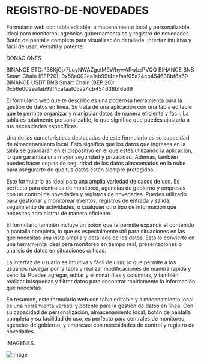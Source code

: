 # REGISTRO-DE-NOVEDADES
Formulario web con tabla editable, almacenamiento local y personalizable. Ideal para monitoreo, agencias gubernamentales y registro de novedades. Botón de pantalla completa para visualización detallada. Interfaz intuitiva y fácil de usar. Versátil y potente.

DONACIONES 

BINANCE BTC: 138KjGjx7LqyNWAZgctM9WhywARwbzPVQQ
BINANCE BNB Smart Chain (BEP20): 0x56e002ea1ab99f4cafaaf05a24cb454638bf6a69
BINANCE USDT BNB Smart Chain (BEP 20): 0x56e002ea1ab99f4cafaaf05a24cb454638bf6a69

El formulario web que te describo es una poderosa herramienta para la gestión de datos en línea. Se trata de una aplicación con una tabla editable que te permite organizar y manipular datos de manera eficiente y fácil. La tabla es totalmente personalizable, lo que significa que puedes ajustarla a tus necesidades específicas.

Una de las características destacadas de este formulario es su capacidad de almacenamiento local. Esto significa que los datos que ingreses en la tabla se guardarán en el dispositivo en el que estés utilizando la aplicación, lo que garantiza una mayor seguridad y privacidad. Además, también puedes hacer copias de seguridad de los datos almacenados en la nube para asegurarte de que tus datos estén siempre protegidos.

Este formulario es ideal para una amplia variedad de casos de uso. Es perfecto para centrales de monitoreo, agencias de gobierno y empresas con un control de novedades y registros de novedades. Puedes utilizarlo para gestionar y monitorear eventos, registros de entrada y salida, seguimiento de actividades, o cualquier otro tipo de información que necesites administrar de manera eficiente.

El formulario también incluye un botón que te permite expandir el contenido a pantalla completa, lo que es especialmente útil para situaciones en las que necesitas una vista amplia y detallada de los datos. Esto lo convierte en una herramienta ideal para monitoreo en tiempo real, presentaciones o análisis de datos en situaciones críticas.

La interfaz de usuario es intuitiva y fácil de usar, lo que permite a los usuarios navegar por la tabla y realizar modificaciones de manera rápida y sencilla. Puedes agregar, editar y eliminar filas y columnas, y también realizar búsquedas y filtrar datos para encontrar rápidamente la información que necesitas.

En resumen, este formulario web con tabla editable y almacenamiento local es una herramienta versátil y potente para la gestión de datos en línea. Con su capacidad de personalización, almacenamiento local, botón de pantalla completa y su facilidad de uso, es perfecto para centrales de monitoreo, agencias de gobierno, y empresas con necesidades de control y registro de novedades.

IMAGENES:

![image](https://user-images.githubusercontent.com/129064267/232253583-496794b6-a317-4b68-9ed4-286e9144efd5.png)
